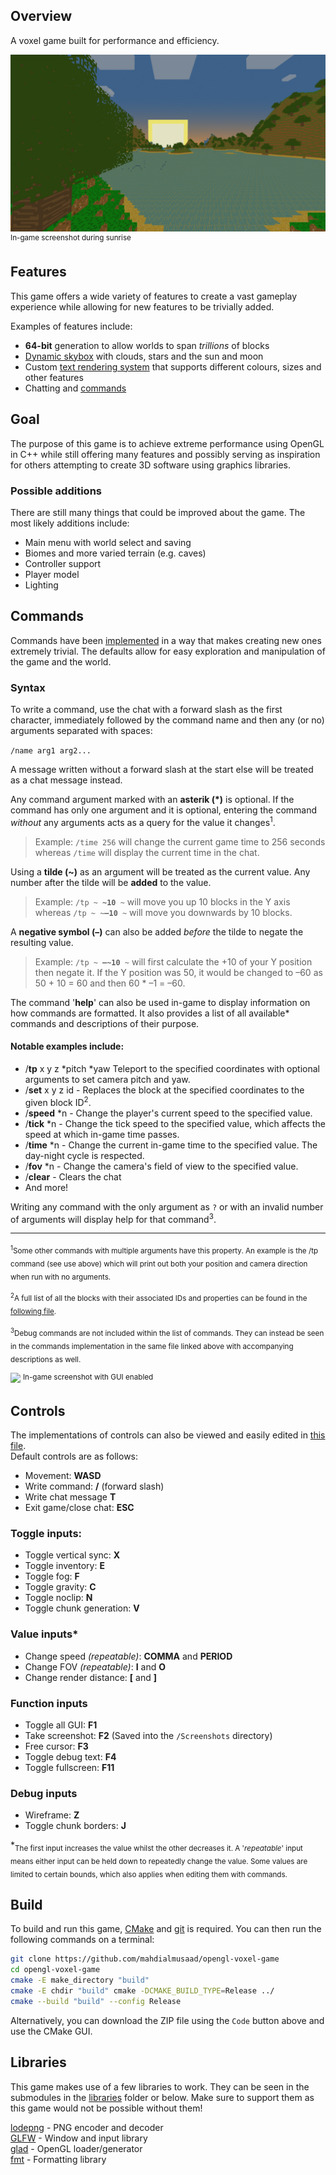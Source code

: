 ## Overview
A voxel game built for performance and efficiency.

<img src="markdown/main.png"/>
<br>
<sup>In-game screenshot during sunrise</sup>

## Features
This game offers a wide variety of features to create a vast gameplay experience while allowing for new features to be trivially added.

Examples of features include:
- **64-bit** generation to allow worlds to span _trillions_ of blocks
- [Dynamic skybox](src/World/Sky.cpp) with clouds, stars and the sun and moon
- Custom [text rendering system](src/Rendering/TextRenderer.cpp) that supports different colours, sizes and other features
- Chatting and [commands](tab=readme-ov-file#commands)

## Goal
The purpose of this game is to achieve extreme performance using OpenGL in C++ while still offering many features and possibly serving as inspiration for others attempting to create 3D software using graphics libraries.

### Possible additions
There are still many things that could be improved about the game. The most likely additions include:
- Main menu with world select and saving
- Biomes and more varied terrain (e.g. caves)
- Controller support
- Player model
- Lighting

## Commands
Commands have been [implemented](src/Application/Game.hpp) in a way that makes creating new ones extremely trivial. The defaults allow for easy exploration and manipulation of the game and the world.

### Syntax
To write a command, use the chat with a forward slash as the first character, immediately followed by the command name and then any (or no) arguments separated with spaces: 

`/name arg1 arg2...`

A message written without a forward slash at the start else will be treated as a chat message instead.

Any command argument marked with an **asterik (*)** is optional. If the command has only one argument and it is optional, entering the command _without_ any arguments acts as a query for the value it changes<sup>1</sup>.

>Example: <code>/time&nbsp;256</code> will change the current game time to 256 seconds whereas <code>/time</code> will display the current time in the chat.

Using a **tilde (~)** as an argument will be treated as the current value. Any number after the tilde will be **added** to the value.

>Example: <code>/tp&nbsp;~&nbsp;<b>~10</b>&nbsp;~</code> will move you up 10 blocks in the Y axis whereas <code>/tp&nbsp;~&nbsp;~<b>–10</b>&nbsp;~</code> will move you downwards by 10 blocks.

A **negative symbol (–)** can also be added _before_ the tilde to negate the resulting value.

>Example: <code>/tp&nbsp;~&nbsp;<b>–~10</b>&nbsp;~</code> will first calculate the +10 of your Y position then negate it. If the Y position was 50, it would be changed to –60 as 50 + 10 = 60 and then 60 * –1 = –60.

The command '**help**' can also be used in-game to display information on how commands are formatted. It also provides a list of all available* commands and descriptions of their purpose.

#### Notable examples include:
- /**tp** x y z *pitch *yaw Teleport to the specified coordinates with optional arguments to set camera pitch and yaw.
- /**set** x y z id - Replaces the block at the specified coordinates to the given block ID<sup>2</sup>.
- /**speed** *n - Change the player's current speed to the specified value.
- /**tick** *n - Change the tick speed to the specified value, which affects the speed at which in-game time passes.
- /**time** *n - Change the current in-game time to the specified value. The day-night cycle is respected.
- /**fov** *n - Change the camera's field of view to the specified value.
- /**clear** - Clears the chat
- And more!


Writing any command with the only argument as `?` or with an invalid number of arguments will display help for that command<sup>3</sup>.
<hr>

<sub><sup>1</sup>Some other commands with multiple arguments have this property. An example is the /tp command (see use above) which will print out both your position and camera direction when run with no arguments.</sub>

<sub><sup>2</sup>A full list of all the blocks with their associated IDs and properties can be found in the [following file](src/World/Generation/Settings.hpp).</sub>

<sub><sup>3</sup>Debug commands are not included within the list of commands. They can instead be seen in the commands implementation in the same file linked above with accompanying descriptions as well.</sub>

<img src="markdown/cmd.png"></img>
<sup>In-game screenshot with GUI enabled</sup>

## Controls
The implementations of controls can also be viewed and easily edited in [this file](src/Application/Callbacks.cpp).<br>
Default controls are as follows:
- Movement: **WASD**
- Write command: **/** (forward slash)
- Write chat message **T**
- Exit game/close chat: **ESC**

### Toggle inputs:
- Toggle vertical sync: **X**
- Toggle inventory: **E**
- Toggle fog: **F**
- Toggle gravity: **C**
- Toggle noclip: **N**
- Toggle chunk generation: **V**

### Value inputs*
- Change speed _(repeatable)_: **COMMA** and **PERIOD**
- Change FOV _(repeatable)_: **I** and **O**
- Change render distance: **[** and **]**

### Function inputs
- Toggle all GUI: **F1**
- Take screenshot: **F2** (Saved into the `/Screenshots` directory)
- Free cursor: **F3**
- Toggle debug text: **F4**
- Toggle fullscreen: **F11**

### Debug inputs
- Wireframe: **Z**
- Toggle chunk borders: **J**

*<sub>The first input increases the value whilst the other decreases it. A '_repeatable_' input means either input can be held down to repeatedly change the value. Some values are limited to certain bounds, which also applies when editing them with commands.</sub>
## Build
To build and run this game, [CMake](https://cmake.org/) and [git](https://git-scm.com/) is required. You can then run the following commands on a terminal:

```bash
git clone https://github.com/mahdialmusaad/opengl-voxel-game
cd opengl-voxel-game
cmake -E make_directory "build"
cmake -E chdir "build" cmake -DCMAKE_BUILD_TYPE=Release ../
cmake --build "build" --config Release
```
Alternatively, you can download the ZIP file using the `Code` button above and use the CMake GUI.
## Libraries
This game makes use of a few libraries to work. They can be seen in the submodules in the [libraries](libraries/) folder or below. Make sure to support them as this game would not be possible without them!

[lodepng](https://github.com/lvandeve/lodepng) - PNG encoder and decoder<br>
[GLFW](https://github.com/glfw/glfw) - Window and input library<br>
[glad](https://github.com/Dav1dde/glad) - OpenGL loader/generator<br>
[fmt](https://github.com/fmtlib/fmt) - Formatting library